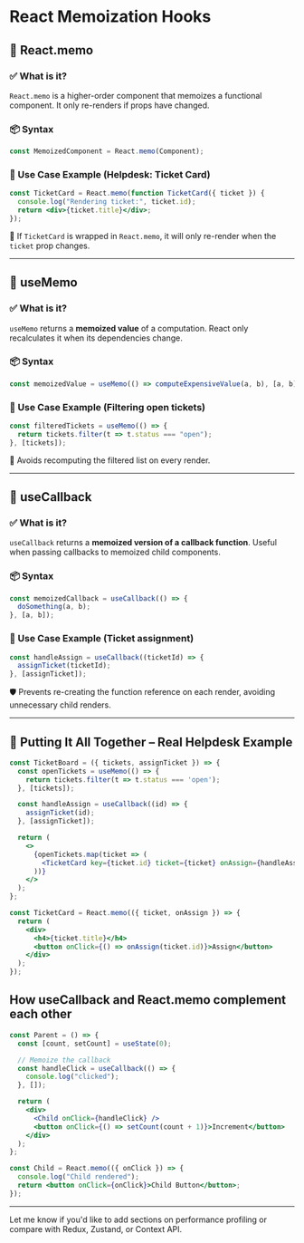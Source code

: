 # React Memoization Hooks

## 🧠 React.memo

### ✅ What is it?
`React.memo` is a higher-order component that memoizes a functional component. It only re-renders if props have changed.

### 📦 Syntax
```jsx
const MemoizedComponent = React.memo(Component);
```

### 🎯 Use Case Example (Helpdesk: Ticket Card)
```jsx
const TicketCard = React.memo(function TicketCard({ ticket }) {
  console.log("Rendering ticket:", ticket.id);
  return <div>{ticket.title}</div>;
});
```
🔎 If `TicketCard` is wrapped in `React.memo`, it will only re-render when the `ticket` prop changes.

---

## 🧮 useMemo

### ✅ What is it?
`useMemo` returns a **memoized value** of a computation. React only recalculates it when its dependencies change.

### 📦 Syntax
```jsx
const memoizedValue = useMemo(() => computeExpensiveValue(a, b), [a, b]);
```

### 🎯 Use Case Example (Filtering open tickets)
```jsx
const filteredTickets = useMemo(() => {
  return tickets.filter(t => t.status === "open");
}, [tickets]);
```
🚀 Avoids recomputing the filtered list on every render.

---

## 🔁 useCallback

### ✅ What is it?
`useCallback` returns a **memoized version of a callback function**. Useful when passing callbacks to memoized child components.

### 📦 Syntax
```jsx
const memoizedCallback = useCallback(() => {
  doSomething(a, b);
}, [a, b]);
```

### 🎯 Use Case Example (Ticket assignment)
```jsx
const handleAssign = useCallback((ticketId) => {
  assignTicket(ticketId);
}, [assignTicket]);
```
🛡 Prevents re-creating the function reference on each render, avoiding unnecessary child renders.

---

## 🧩 Putting It All Together – Real Helpdesk Example

```jsx
const TicketBoard = ({ tickets, assignTicket }) => {
  const openTickets = useMemo(() => {
    return tickets.filter(t => t.status === 'open');
  }, [tickets]);

  const handleAssign = useCallback((id) => {
    assignTicket(id);
  }, [assignTicket]);

  return (
    <>
      {openTickets.map(ticket => (
        <TicketCard key={ticket.id} ticket={ticket} onAssign={handleAssign} />
      ))}
    </>
  );
};

const TicketCard = React.memo(({ ticket, onAssign }) => {
  return (
    <div>
      <h4>{ticket.title}</h4>
      <button onClick={() => onAssign(ticket.id)}>Assign</button>
    </div>
  );
});
```

## How useCallback and React.memo complement each other
``` jsx
const Parent = () => {
  const [count, setCount] = useState(0);

  // Memoize the callback
  const handleClick = useCallback(() => {
    console.log("clicked");
  }, []);

  return (
    <div>
      <Child onClick={handleClick} />
      <button onClick={() => setCount(count + 1)}>Increment</button>
    </div>
  );
};

const Child = React.memo(({ onClick }) => {
  console.log("Child rendered");
  return <button onClick={onClick}>Child Button</button>;
});

```

---

Let me know if you'd like to add sections on performance profiling or compare with Redux, Zustand, or Context API.